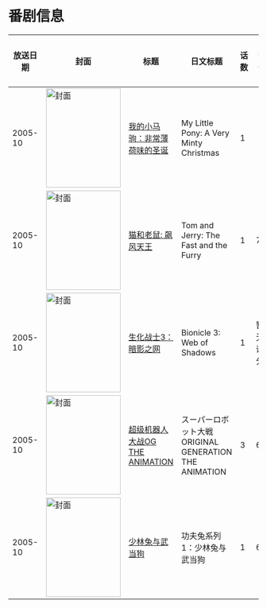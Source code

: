 # 番剧信息

|放送日期|封面|标题|日文标题|话数|评分|评分人数|
|---|---|---|---|---|---|---|
|2005-10|<img src="//lain.bgm.tv/pic/cover/c/d6/7f/126728_u03Ym.jpg" alt="封面" style="width:150px;height:200px;object-fit:cover;">|[我的小马驹：非常薄荷味的圣诞](https://bangumi.tv/subject/126728)|My Little Pony: A Very Minty Christmas|1|||
|2005-10|<img src="//lain.bgm.tv/pic/cover/c/ff/1c/139959_C704p.jpg" alt="封面" style="width:150px;height:200px;object-fit:cover;">|[猫和老鼠: 飙风天王](https://bangumi.tv/subject/139959)|Tom and Jerry: The Fast and the Furry|1|7.2|114人评分|
|2005-10|<img src="//lain.bgm.tv/pic/cover/c/f4/73/231360_iubB3.jpg" alt="封面" style="width:150px;height:200px;object-fit:cover;">|[生化战士3：暗影之网](https://bangumi.tv/subject/231360)|Bionicle 3: Web of Shadows|1|暂无评分|少于10人评分|
|2005-10|<img src="//lain.bgm.tv/pic/cover/c/c1/d0/3284_oMJse.jpg" alt="封面" style="width:150px;height:200px;object-fit:cover;">|[超级机器人大战OG THE ANIMATION](https://bangumi.tv/subject/3284)|スーパーロボット大戦ORIGINAL GENERATION THE ANIMATION|3|6.2|136人评分|
|2005-10|<img src="//lain.bgm.tv/pic/cover/c/e1/af/100562_QQ1PN.jpg" alt="封面" style="width:150px;height:200px;object-fit:cover;">|[少林兔与武当狗](https://bangumi.tv/subject/100562)|功夫兔系列1：少林兔与武当狗|1|6.2|33人评分|
